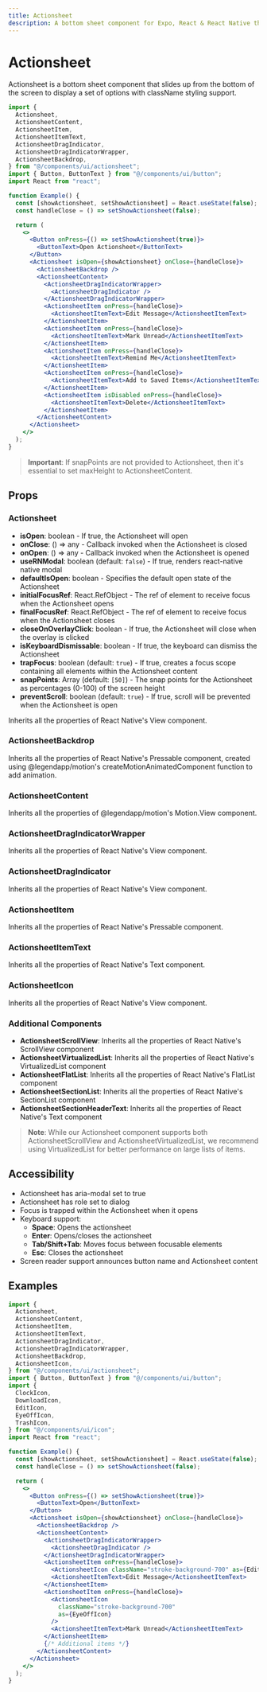 ```yaml
---
title: Actionsheet
description: A bottom sheet component for Expo, React & React Native that displays a set of options.
---
```


# Actionsheet

Actionsheet is a bottom sheet component that slides up from the bottom of the screen to display a set of options with className styling support.

```jsx
import {
  Actionsheet,
  ActionsheetContent,
  ActionsheetItem,
  ActionsheetItemText,
  ActionsheetDragIndicator,
  ActionsheetDragIndicatorWrapper,
  ActionsheetBackdrop,
} from "@/components/ui/actionsheet";
import { Button, ButtonText } from "@/components/ui/button";
import React from "react";

function Example() {
  const [showActionsheet, setShowActionsheet] = React.useState(false);
  const handleClose = () => setShowActionsheet(false);

  return (
    <>
      <Button onPress={() => setShowActionsheet(true)}>
        <ButtonText>Open Actionsheet</ButtonText>
      </Button>
      <Actionsheet isOpen={showActionsheet} onClose={handleClose}>
        <ActionsheetBackdrop />
        <ActionsheetContent>
          <ActionsheetDragIndicatorWrapper>
            <ActionsheetDragIndicator />
          </ActionsheetDragIndicatorWrapper>
          <ActionsheetItem onPress={handleClose}>
            <ActionsheetItemText>Edit Message</ActionsheetItemText>
          </ActionsheetItem>
          <ActionsheetItem onPress={handleClose}>
            <ActionsheetItemText>Mark Unread</ActionsheetItemText>
          </ActionsheetItem>
          <ActionsheetItem onPress={handleClose}>
            <ActionsheetItemText>Remind Me</ActionsheetItemText>
          </ActionsheetItem>
          <ActionsheetItem onPress={handleClose}>
            <ActionsheetItemText>Add to Saved Items</ActionsheetItemText>
          </ActionsheetItem>
          <ActionsheetItem isDisabled onPress={handleClose}>
            <ActionsheetItemText>Delete</ActionsheetItemText>
          </ActionsheetItem>
        </ActionsheetContent>
      </Actionsheet>
    </>
  );
}
```

> **Important**: If snapPoints are not provided to Actionsheet, then it's essential to set maxHeight to ActionsheetContent.

## Props

### Actionsheet

- **isOpen**: boolean - If true, the Actionsheet will open
- **onClose**: () => any - Callback invoked when the Actionsheet is closed
- **onOpen**: () => any - Callback invoked when the Actionsheet is opened
- **useRNModal**: boolean (default: `false`) - If true, renders react-native native modal
- **defaultIsOpen**: boolean - Specifies the default open state of the Actionsheet
- **initialFocusRef**: React.RefObject<any> - The ref of element to receive focus when the Actionsheet opens
- **finalFocusRef**: React.RefObject<any> - The ref of element to receive focus when the Actionsheet closes
- **closeOnOverlayClick**: boolean - If true, the Actionsheet will close when the overlay is clicked
- **isKeyboardDismissable**: boolean - If true, the keyboard can dismiss the Actionsheet
- **trapFocus**: boolean (default: `true`) - If true, creates a focus scope containing all elements within the Actionsheet content
- **snapPoints**: Array<number> (default: `[50]`) - The snap points for the Actionsheet as percentages (0-100) of the screen height
- **preventScroll**: boolean (default: `true`) - If true, scroll will be prevented when the Actionsheet is open

Inherits all the properties of React Native's View component.

### ActionsheetBackdrop

Inherits all the properties of React Native's Pressable component, created using @legendapp/motion's createMotionAnimatedComponent function to add animation.

### ActionsheetContent

Inherits all the properties of @legendapp/motion's Motion.View component.

### ActionsheetDragIndicatorWrapper

Inherits all the properties of React Native's View component.

### ActionsheetDragIndicator

Inherits all the properties of React Native's View component.

### ActionsheetItem

Inherits all the properties of React Native's Pressable component.

### ActionsheetItemText

Inherits all the properties of React Native's Text component.

### ActionsheetIcon

Inherits all the properties of React Native's View component.

### Additional Components

- **ActionsheetScrollView**: Inherits all the properties of React Native's ScrollView component
- **ActionsheetVirtualizedList**: Inherits all the properties of React Native's VirtualizedList component
- **ActionsheetFlatList**: Inherits all the properties of React Native's FlatList component
- **ActionsheetSectionList**: Inherits all the properties of React Native's SectionList component
- **ActionsheetSectionHeaderText**: Inherits all the properties of React Native's Text component

> **Note**: While our Actionsheet component supports both ActionsheetScrollView and ActionsheetVirtualizedList, we recommend using VirtualizedList for better performance on large lists of items.

## Accessibility

- Actionsheet has aria-modal set to true
- Actionsheet has role set to dialog
- Focus is trapped within the Actionsheet when it opens
- Keyboard support:
  - **Space**: Opens the actionsheet
  - **Enter**: Opens/closes the actionsheet
  - **Tab/Shift+Tab**: Moves focus between focusable elements
  - **Esc**: Closes the actionsheet
- Screen reader support announces button name and Actionsheet content

## Examples

```jsx
import {
  Actionsheet,
  ActionsheetContent,
  ActionsheetItem,
  ActionsheetItemText,
  ActionsheetDragIndicator,
  ActionsheetDragIndicatorWrapper,
  ActionsheetBackdrop,
  ActionsheetIcon,
} from "@/components/ui/actionsheet";
import { Button, ButtonText } from "@/components/ui/button";
import {
  ClockIcon,
  DownloadIcon,
  EditIcon,
  EyeOffIcon,
  TrashIcon,
} from "@/components/ui/icon";
import React from "react";

function Example() {
  const [showActionsheet, setShowActionsheet] = React.useState(false);
  const handleClose = () => setShowActionsheet(false);

  return (
    <>
      <Button onPress={() => setShowActionsheet(true)}>
        <ButtonText>Open</ButtonText>
      </Button>
      <Actionsheet isOpen={showActionsheet} onClose={handleClose}>
        <ActionsheetBackdrop />
        <ActionsheetContent>
          <ActionsheetDragIndicatorWrapper>
            <ActionsheetDragIndicator />
          </ActionsheetDragIndicatorWrapper>
          <ActionsheetItem onPress={handleClose}>
            <ActionsheetIcon className="stroke-background-700" as={EditIcon} />
            <ActionsheetItemText>Edit Message</ActionsheetItemText>
          </ActionsheetItem>
          <ActionsheetItem onPress={handleClose}>
            <ActionsheetIcon
              className="stroke-background-700"
              as={EyeOffIcon}
            />
            <ActionsheetItemText>Mark Unread</ActionsheetItemText>
          </ActionsheetItem>
          {/* Additional items */}
        </ActionsheetContent>
      </Actionsheet>
    </>
  );
}
```
